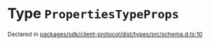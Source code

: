 # Type `PropertiesTypeProps`
<sub>Declared in [packages/sdk/client-protocol/dist/types/src/schema.d.ts:10]()</sub>






